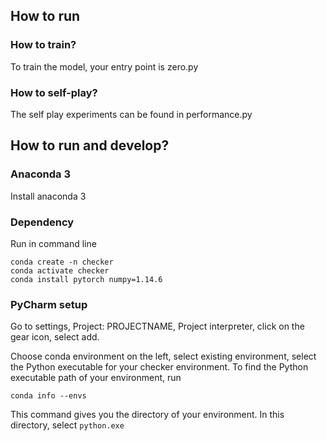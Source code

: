 ## How to run
### How to train?
To train the model, your entry point is zero.py

### How to self-play?
The self play experiments can be found in performance.py


## How to run and develop?
### Anaconda 3
Install anaconda 3

### Dependency
Run in command line

```
conda create -n checker
conda activate checker
conda install pytorch numpy=1.14.6
```

### PyCharm setup
Go to settings, Project: PROJECTNAME, Project interpreter, click on the gear icon, select add.

Choose conda environment on the left, select existing environment, select the Python executable for your
checker environment.
To find the Python executable path of your environment, run

```
conda info --envs
```

This command gives you the directory of your environment. In this directory, select ``python.exe``